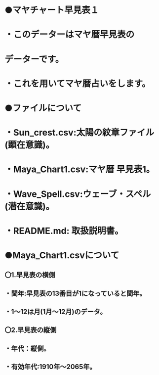 # ●マヤチャート早見表１

# ・このデーターはマヤ暦早見表の
# データーです。

# ・これを用いてマヤ暦占いをします。

# ●ファイルについて

# ・Sun_crest.csv:太陽の紋章ファイル(顕在意識)。
# ・Maya_Chart1.csv:マヤ暦 早見表1。
# ・Wave_Spell.csv:ウェーブ・スペル(潜在意識)。
# ・README.md: 取扱説明書。

# ●Maya_Chart1.csvについて

## 〇1.早見表の横側
## ・閏年:早見表の13番目が1になっていると閏年。
## ・1～12は月(1月～12月)のデータ。

## 〇2.早見表の縦側
## ・年代：縦側。
## ・有効年代:1910年～2065年。




